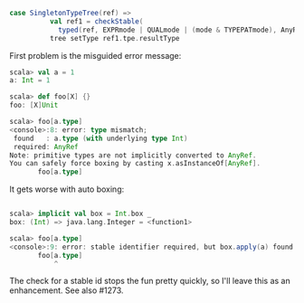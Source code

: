 ```scala
case SingletonTypeTree(ref) =>
          val ref1 = checkStable(
            typed(ref, EXPRmode | QUALmode | (mode & TYPEPATmode), AnyRefClass.tpe))
          tree setType ref1.tpe.resultType
```

First problem is the misguided error message:
```scala
scala> val a = 1                  
a: Int = 1

scala> def foo[X] {}
foo: [X]Unit

scala> foo[a.type]
<console>:8: error: type mismatch;
 found   : a.type (with underlying type Int)
 required: AnyRef
Note: primitive types are not implicitly converted to AnyRef.
You can safely force boxing by casting x.asInstanceOf[AnyRef].
       foo[a.type]
```

It gets worse with auto boxing:

```scala

scala> implicit val box = Int.box _            
box: (Int) => java.lang.Integer = <function1>

scala> foo[a.type]                 
<console>:9: error: stable identifier required, but box.apply(a) found.
       foo[a.type]
           ^
```

The check for a stable id stops the fun pretty quickly, so I'll leave this as an enhancement.
See also #1273.
